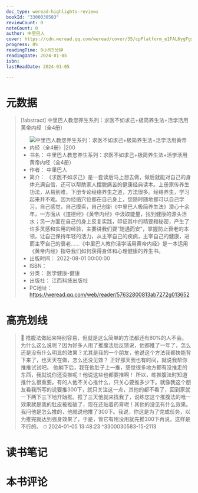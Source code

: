 ```yaml
---
doc_type: weread-highlights-reviews
bookId: "3300030583"
reviewCount: 0
noteCount: 0
author: 中里巴人
cover: https://cdn.weread.qq.com/weread/cover/35/cpPlatform_e1FAL6ygFgs5PaNgXS3PGk/t6_cpPlatform_e1FAL6ygFgs5PaNgXS3PGk.jpg
progress: 0%
readingTime: 0小时5分钟
readingDate: 2024-01-05
isbn:
lastReadDate: 2024-01-05

---
```

# 元数据
> [!abstract] 中里巴人教您养生系列：求医不如求己+极简养生法+活学活用黄帝内经（全4册）
> - ![ 中里巴人教您养生系列：求医不如求己+极简养生法+活学活用黄帝内经（全4册）|200](https://cdn.weread.qq.com/weread/cover/35/cpPlatform_e1FAL6ygFgs5PaNgXS3PGk/t6_cpPlatform_e1FAL6ygFgs5PaNgXS3PGk.jpg)
> - 书名： 中里巴人教您养生系列：求医不如求己+极简养生法+活学活用黄帝内经（全4册）
> - 作者： 中里巴人
> - 简介： 《求医不如求己》是一套读后马上想去做，做后就能对自己的身体充满自信，还可以帮助家人摆脱痛苦的健康经典读本。上册家传养生功法，从易到难，下册专论经络养生之道，方法很多。经络养生，学习起来并不难。因为经络穴位都在自己身上，您随时随地都可以自己学习，自己感觉，自己摸索，自己创新《中里巴人极简养生法》潜心十余年，一方面从《道德经》《黄帝内经》中汲取能量，找到健康的源头活水；另一方面在自己的身上反复实践，印证其中的精要和秘密，产生了许多灵感和实用的经验，主要讲我们要“随遇而安”，掌握防止衰老的本领，让自己保持年轻的活力，从主宰自己的疾病，主宰自己的健康，进而主宰自己的衰老……《中里巴人教你活学活用黄帝内经》是一本运用《黄帝内经》指导我们如何获得身体和心理健康的养生书。
> - 出版时间： 2022-08-01 00:00:00
> - ISBN： 
> - 分类： 医学健康-健康
> - 出版社： 江西科技出版社
> - PC地址：https://weread.qq.com/web/reader/57632800813ab7272g013652

# 高亮划线



> 📌 推腹法做起来特别容易，但就是这么简单的方法都还有80%的人不会。为什么这么说呢？因为好多人用了推腹法后反馈说，他都推了一年了，怎么还是没有什么明显的效果？尤其是我的一个朋友，他说这个方法我都快能背下来了，也天天在做，怎么还没见效？
   正好那天我也有时间，就说我帮你推推试试吧。
   他躺下后，我在他肚子上一推，感觉很多地方都有没推走的东西，我就说你还没推呢！他说这些也都要推啊！
   所以，练推腹法时知道推什么很重要。有的人他不关心推什么，只关心要推多少下。就像我这个朋友看我所写的说要推300下，就只关注这一点，其他的都不看了，回到家就一下两下三下地开始推。推了三天他就来找我了，说练您这个推腹法的唯一效果就是我的肚皮被推破了，现在还贴着药膏呢！其他的没见有什么效果。
   我问他是怎么推的，他就说他推了300下。我说，你这是为了完成任务，以为推完就达到强身效果了，于是，管它有用没用就先推300下再说，这样是不行的。 
> ⏱ 2024-01-05 13:48:23 ^3300030583-15-2113

# 读书笔记

# 本书评论

